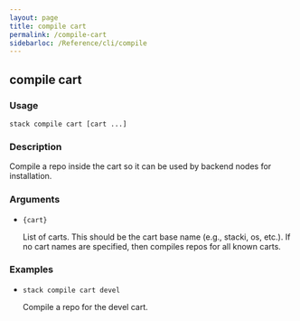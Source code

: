 ```yaml
---
layout: page
title: compile cart
permalink: /compile-cart
sidebarloc: /Reference/cli/compile
---
```


## compile cart

### Usage

`stack compile cart [cart ...]`

### Description

Compile a repo inside the cart so it can be used by backend nodes
	for installation.

### Arguments

* `{cart}`

   List of carts. This should be the cart base name (e.g., stacki, os,
	etc.). If no cart names are specified, then compiles repos for all
	known carts.


### Examples

* `stack compile cart devel`

   Compile a repo for the devel cart.



